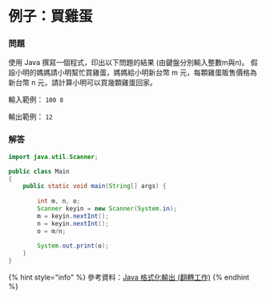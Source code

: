 # 例子：買雞蛋

### 問題

使用 Java 撰寫一個程式，印出以下問題的結果 (由鍵盤分別輸入整數m與n)。 假設小明的媽媽請小明幫忙買雞蛋，媽媽給小明新台幣 m 元，每顆雞蛋販售價格為新台幣 n 元，請計算小明可以買幾顆雞蛋回家。

輸入範例： `100 8`

輸出範例： `12`

### 解答

```java
import java.util.Scanner;

public class Main
{
	public static void main(String[] args) {
		
		int m, n, o;
		Scanner keyin = new Scanner(System.in);
		m = keyin.nextInt();
		n = keyin.nextInt();
		o = m/n;
		
		System.out.print(o);
	}
}
```

{% hint style="info" %}
參考資料：[Java 格式化輸出 (翻轉工作)](http://www.tsnien.idv.tw/Java1\_WebBook/chap2/2-5%20%E6%A0%BC%E5%BC%8F%E5%8C%96%E8%BC%B8%E5%87%BA.html)
{% endhint %}
